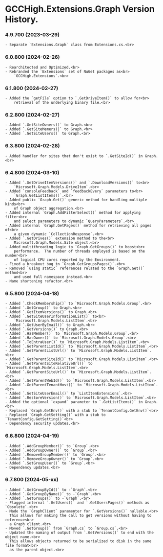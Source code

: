﻿# GCCHigh.Extensions.Graph Version History.

### **4.9.700 (2023-03-29)**<br>
	- Separate `Extensions.Graph` class from Extensions.cs.<br>

### **6.0.800 (2024-02-26)**<br>
	- Rearchitected and Optimized.<br>
	- Rebranded the `Extensions` set of NuGet packages as<br>
	    `GCCHigh.Extensions`.<br>

### **6.1.800 (2024-02-27)**<br>
	- Added the `getFile` option to `.GetDriveItem()` to allow for<br>
	    retrieval of the underlying binary file.<br>

### **6.2.800 (2024-02-27)**<br>
	- Added `.GetSiteOwners()` to Graph.<br>
	- Added `.GetSiteMemers()` to Graph.<br>
	- Added `.GetSiteUsers()` to Graph.<br>

### **6.3.800 (2024-02-28)**<br>
	- Added handler for sites that don't exist to `.GetSiteId()` in Graph.<br>

### **6.4.800 (2024-03-10)**<br>
	- Added `.GetDriveItemVersions()` and `.DownloadVersions()` to<br>
	    `Microsoft.Graph.Models.DriveItem`.<br>
	- Added `consoleFeedback` and `feedbackEvery` parameters to<br>
	    `Graph.GetListItems()`.<br>
	- Added public `Graph.Get()` generic method for handling multiple kinds<br>
	    of Graph object aggregation.<br>
	- Added internal `Graph.AddFilterSelect()` method for applying filter<br>
	    and select parameters to dynamic `QueryParameters`.<br>
	- Added internal `Graph.GetPages()` method for retrieving all pages of<br>
	    a given dynamic `CollectionResponse`.<br>
	- Added `.GetDrives()` extension method to the<br>
	    Microsoft.Graph.Models.Site object.<br>
	- Added multithreading logic to `Graph.GetGroups()` to boost<br>
	    performance.  The number of threads employed is based on the number<br>
		of logical CPU cores reported by the Environment.
	- Fixed a breakout bug in `Graph.GetGroupsPages()`.<br>
	- Removed `using static` references related to the `Graph.Get()` method<br>
	    and used full namespace instead.<br>
	- Name shortening refactor.<br>

### **6.5.800 (2024-04-18)**<br>
	- Added `.CheckMembership()` to `Microsoft.Graph.Models.Group`.<br>
	- Added `.GetGroup()` to Graph.<br>
	- Added `.GetItemVersions()` to Graph.<br>
	- Added `.GetSiteUserInformationList()` to<br>
		`Microsoft.Graph.Models.ListItem`.<br>
	- Added `.GetUserByEmail()` to Graph.<br>
	- Added `.GetVersions()` to Graph.<br>
	- Added `.HasMember()` to `Microsoft.Graph.Models.Group`.<br>
	- Added `.HasOwner()` to `Microsoft.Graph.Models.Group`.<br>
	- Added `.ToEntraUser()` to `Microsoft.Graph.Models.ListItem`.<br>
	- Added `.GetParentListId()` to `Microsoft.Graph.Models.ListItem`.<br>
	- Added `.GetParentListUrl()` to `Microsoft.Graph.Models.ListItem`.<br>
	- Added `.GetParentSiteId()` to `Microsoft.Graph.Models.ListItem`.<br>
	- Added `.GetParentSiteRelativeUrl()` to `Microsoft.Graph.Models.ListItem`.<br>
	- Added `.GetParentSiteUrl()` to `Microsoft.Graph.Models.ListItem`.<br>
	- Added `.GetParentWebId()` to `Microsoft.Graph.Models.ListItem`.<br>
	- Added `.GetParentTenantHost()` to `Microsoft.Graph.Models.ListItem`.<br>
	- Added `.GetSiteUserEmail()` to `ListItemExtensions`.<br>
	- Added `.RestoreVersion()` to `Microsoft.Graph.Models.ListItem`.<br>
	- Added the optional `expand` parameter to `.GetListItems()` in Graph.<br>
	- Replaced `Graph.GetEnv()` with a stub to `TenantConfig.GetEnv()`<br>
	- Replaced `Graph.GetSetting()` with a stub to `TenantConfig.GetSetting()`<br>
	- Dependency security updates.<br>

### **6.6.800 (2024-04-19)**<br>
	- Added `.AddGroupMember()` to `Group`.<br>
	- Added `.AddGroupOwner()` to `Group`.<br>
	- Added `.RemoveGroupMember()` to `Group`.<br>
	- Added `.RemoveGroupOwner()` to `Group`.<br>
	- Added `.SetGroupUser()` to `Group`.<br>
	- Dependency updates.<br>

### **6.7.800 (2024-05-xx)**<br>
	- Added `.GetGroupById()` to -`Graph`.<br>
	- Added `.GetGroupByName()` to -`Graph`.<br>
	- Added `.GetGroups()` to -`Graph`.<br>
	- Flagged internal `.GetUsers()` and `.GetUsersPages()` methods as `Obsolete`.<br>
	- Made the `GraphClient` paramenter for `.GetVersions()` nullable.<br>
	  This allows for making the call to get versions without having to reference<br>
	  a Graph client.<br>
	- Moved `.GetGroup()` from `Graph.cs` to `Group.cs`.<br>
	- Updated the naming of output from `.GetVersions()` to end with the object name.<br>
	  This allows objects returned to be serialized to disk in the same file format<br>
	  as the parent object.<br>
